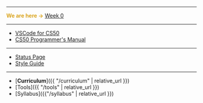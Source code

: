 ***

**<span style="color:#daa520">We are here &rarr;</span>** [Week 0](/../weeks/week0)



<!---
<details>
<summary>Q1</summary>
<ul>
    <li>Week 0</li>
    <li>Week 1</li>
    <li>Week 2</li>
    <li>Week 3</li>
    <li>Week 4</li>
    <li>Week 5</li>
    <li>Week 6</li>
    <li>Week 7</li>
    <li>Week 8</li>
</ul>
</details>

<details>
<summary>Q2</summary>
<ul>
    <li>Week 9</li>
    <li>Week 10</li>
    <li>Week 11</li>
    <li>Week 12</li>
    <li>Week 13</li>
    <li>Week 14</li>
    <li>Week 15</li>
    <li>Week 16</li>
    <li>Week 17</li>
</ul>
</details>

<details>
<summary>Q3</summary>
<ul>
    <li>Week 18</li>
    <li>Week 19</li>
    <li>Week 20</li>
    <li>Week 21</li>
    <li>Week 22</li>
    <li>Week 23</li>
    <li>Week 24</li>
    <li>Week 25</li>
    <li>Week 26</li>
</ul>
</details>

<details>
<summary>Q4</summary>
<ul>
    <li>Week 27</li>
    <li>Week 28</li>
    <li>Week 29</li>
    <li>Week 30</li>
    <li>Week 31</li>
    <li>Week 32</li>
    <li>Week 33</li>
    <li>Week 34</li>
    <li>Week 35</li>
    <li>Week 36</li>
</ul>
</details>
-->

***

* [VSCode for CS50](https://code.cs50.io/)
* [CS50 Programmer's Manual](https://man.cs50.io/)

***

* [Status Page](https://cs50.statuspage.io/)
* [Style Guide](https://cs50.readthedocs.io/style/c/)

***

* [**Curriculum**]({{ "/curriculum" | relative_url }})
* [Tools]({{ "/tools" | relative_url }})
* [Syllabus]({{"/syllabus" | relative_url }})

